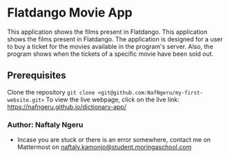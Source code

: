 # Flatdango Movie App
This application shows the films present in Flatdango. This application shows the films present in Flatdango. The application is designed for a user to buy a ticket for the movies available in the program's server. 
Also, the program shows when the tickets of a specific movie have been sold out.

## Prerequisites 
Clone the repository `git clone <git@github.com:NafNgeru/my-first-website.git>`
To view the live webpage, click on the live link: https://nafngeru.github.io/dictionary-app/


### Author: Naftaly Ngeru
- Incase you are stuck or there is an error somewhere, contact me on Mattermost on naftaly.kamonjo@student.moringaschool.com 
